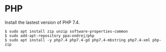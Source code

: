 # PHP

Install the lastest version of PHP 7.4.

```
$ sudo apt install zip unzip software-properties-common
$ sudo add-apt-repository ppa:ondrej/php
$ sudo apt install -y php7.4 php7.4-gd php7.4-mbstring php7.4-xml php-zip
```
